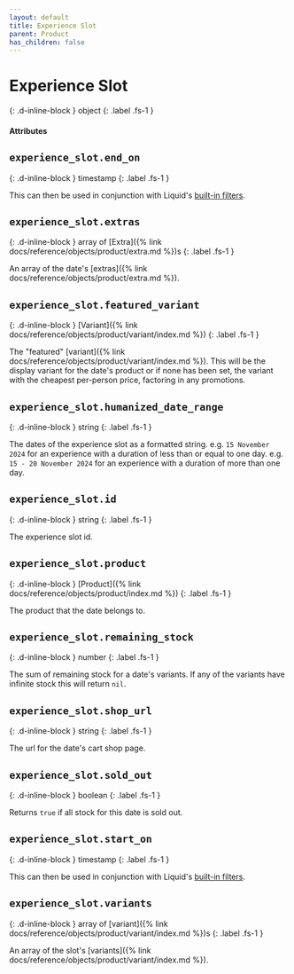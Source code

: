 ```yaml
---
layout: default
title: Experience Slot
parent: Product
has_children: false
---
```


# Experience Slot
{: .d-inline-block }
object
{: .label .fs-1 }

#### Attributes

## `experience_slot.end_on`
{: .d-inline-block }
timestamp
{: .label .fs-1 }

This can then be used in conjunction with Liquid's [built-in filters](https://shopify.github.io/liquid/filters/date/).

## `experience_slot.extras`
{: .d-inline-block }
array of [Extra]({% link docs/reference/objects/product/extra.md %})s
{: .label .fs-1 }

An array of the date's [extras]({% link docs/reference/objects/product/extra.md %}).

## `experience_slot.featured_variant`
{: .d-inline-block }
[Variant]({% link docs/reference/objects/product/variant/index.md %})
{: .label .fs-1 }

The "featured" [variant]({% link docs/reference/objects/product/variant/index.md %}). This will be the display variant for the date's product or if none has been set, the variant with the cheapest per-person price, factoring in any promotions.

## `experience_slot.humanized_date_range`
{: .d-inline-block }
string
{: .label .fs-1 }

The dates of the experience slot as a formatted string.
e.g. `15 November 2024` for an experience with a duration of less than or equal to one day.
e.g. `15 - 20 November 2024` for an experience with a duration of more than one day.

## `experience_slot.id`
{: .d-inline-block }
string
{: .label .fs-1 }

The experience slot id.
## `experience_slot.product`
{: .d-inline-block }
[Product]({% link docs/reference/objects/product/index.md %})
{: .label .fs-1 }

The product that the date belongs to.

## `experience_slot.remaining_stock`
{: .d-inline-block }
number
{: .label .fs-1 }

The sum of remaining stock for a date's variants. If any of the variants have infinite stock this will return `nil`.

## `experience_slot.shop_url`
{: .d-inline-block }
string
{: .label .fs-1 }

The url for the date's cart shop page.

## `experience_slot.sold_out`
{: .d-inline-block }
boolean
{: .label .fs-1 }

Returns `true` if all stock for this date is sold out.

## `experience_slot.start_on`
{: .d-inline-block }
timestamp
{: .label .fs-1 }

This can then be used in conjunction with Liquid's [built-in filters](https://shopify.github.io/liquid/filters/date/).

## `experience_slot.variants`
{: .d-inline-block }
array of [variant]({% link docs/reference/objects/product/variant/index.md %})s
{: .label .fs-1 }

An array of the slot's [variants]({% link docs/reference/objects/product/variant/index.md %}).
